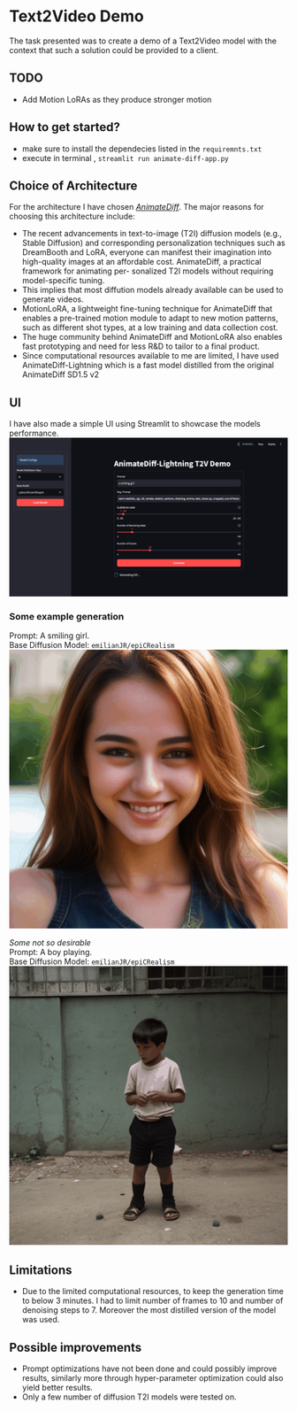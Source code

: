 # Text2Video Demo

The task presented was to create a demo of a Text2Video model with the
context that such a solution could be provided to a client. 

## TODO
-  Add Motion LoRAs as they produce stronger motion

## How to get started?
- make sure to install the dependecies listed in the `requiremnts.txt`
- execute in terminal , `streamlit run animate-diff-app.py`

## Choice of Architecture
For the architecture I have chosen [*AnimateDiff*](https://arxiv.org/abs/2307.04725). 
The major reasons for choosing this architecture include:
 - The recent advancements in text-to-image (T2I) diffusion models (e.g., Stable Diffusion) and 
corresponding personalization techniques such as DreamBooth and LoRA, everyone can manifest their imagination 
into high-quality images at an affordable cost. AnimateDiff, a practical framework for animating per- sonalized T2I 
models without requiring model-specific tuning.
 - This implies that most diffution models already available can be used to generate videos.
 - MotionLoRA, a lightweight fine-tuning technique for AnimateDiff that enables a pre-trained motion module to adapt to 
new motion patterns, such as different shot types, at a low training and data collection cost.
 - The huge community behind AnimateDiff and MotionLoRA also enables fast prototyping and need for less R&D to 
tailor to a final product.
 - Since computational resources available to me are limited, I have used AnimateDiff-Lightning which is a fast model 
distilled from the original AnimateDiff SD1.5 v2

## UI
I have also made a simple UI using Streamlit to showcase the models performance. 
![img.png](img.png)

### Some example generation
Prompt: A smiling girl.  
Base Diffusion Model: `emilianJR/epiCRealism`
![animation](animation2.gif)

_Some not so desirable_  
Prompt: A boy playing.  
Base Diffusion Model: `emilianJR/epiCRealism`
![animation.gif](animation.gif)


## Limitations
- Due to the limited computational resources, to keep the generation time to below 3 minutes. I had to limit number of 
frames to 10 and number of denoising steps to 7. Moreover the most distilled version of the model was used. 


## Possible improvements
- Prompt optimizations have not been done and could possibly improve results, similarly more through hyper-parameter 
optimization could also yield better results.
- Only a few number of diffusion T2I models were tested on. 
